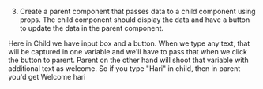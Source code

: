 3. Create a parent component that passes data to a child component using props. The child component should display the data and have a button to update the data in the parent component.


Here in Child we have input box and a button. When we type any text, that will be captured in one variable and we'll have to pass that when we click the button to parent. 
Parent on the other hand will shoot that variable with additional text as welcome. So if you type "Hari" in child, then in parent you'd get Welcome hari
